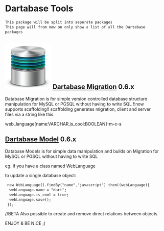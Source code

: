 Dartabase Tools
===================

    This package will be split into seperate packages
    This page will from now on only show a list of all the Dartabase packages
    
![logo](https://raw.githubusercontent.com/HannesRammer/Dartabase/master/dartabase_migration/Database-Migration-Logo-150.png) [Dartabase Migration](http://pub.dartlang.org/packages/dartabase_migration) 0.6.x
--------------------
  Database Migration is for simple version controlled database structure manipulation 
  for MySQL or PGSQL without having to write SQL
  !!now supports scaffolding!!
  scaffolding generates migration, client and server files via a string like this
  
  web_language[name:VARCHAR,is_cool:BOOLEAN]-m-c-s
      
[Dartabase Model](http://pub.dartlang.org/packages/dartabase_model) 0.6.x
--------------------
  Database Models is for simple data manipulation and builds on Migration 
  for MySQL or PGSQL without having to write SQL

  eg.
  if you have a class named WebLanguage
  
  to update a single database object:

     new WebLanguage().findBy("name","javascript").then((webLanguage){
      webLanguage.name = "dart";
      webLanguage.is_cool = true;
      webLanguage.save();
     });

  //BETA
  Also possible to create and remove direct relations between objects.
  
    
ENJOY & BE NICE ;)